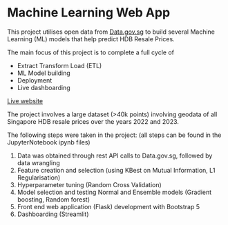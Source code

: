 # Machine Learning Web App
This project utilises open data from <a href="https://data.gov.sg/">Data.gov.sg</a> to build several Machine Learning (ML) models that help predict HDB Resale Prices.

The main focus of this project is to complete a full cycle of
- Extract Transform Load (ETL)
- ML Model building
- Deployment
- Live dashboarding

<a href="https://natuyuki.pythonanywhere.com/">Live website</a>


The project involves a large dataset (>40k points) involving geodata of all Singapore HDB resale prices over the years 2022 and 2023. 

The following steps were taken in the project: (all steps can be found in the JupyterNotebook ipynb files)

1. Data was obtained through rest API calls to Data.gov.sg, followed by data wrangling
2. Feature creation and selection (using KBest on Mutual Information, L1 Regularisation)
3. Hyperparameter tuning (Random Cross Validation)
4. Model selection and testing Normal and Ensemble models (Gradient boosting, Random forest)
5. Front end web application (Flask) development with Bootstrap 5
6. Dashboarding (Streamlit)